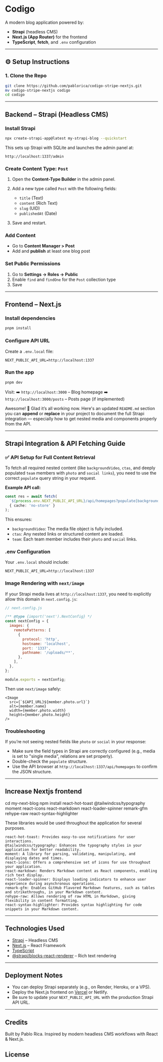 
# Codigo

A modern blog application powered by:

- **Strapi** (headless CMS)
- **Next.js (App Router)** for the frontend
- **TypeScript**, **fetch**, and `.env` configuration

---

## ⚙️ Setup Instructions

### 1. Clone the Repo

```bash
git clone https://github.com/pablorica/codigo-stripe-nextjs.git
mv codigo-stripe-nextjs codigo
cd codigo
```

---

##  Backend – Strapi (Headless CMS)

###  Install Strapi

```bash
npx create-strapi-app@latest my-strapi-blog --quickstart
```

This sets up Strapi with SQLite and launches the admin panel at:

```
http://localhost:1337/admin
```

###  Create Content Type: `Post`

1. Open the **Content-Type Builder** in the admin panel.
2. Add a new type called `Post` with the following fields:

   * `title` (Text)
   * `content` (Rich Text)
   * `slug` (UID)
   * `publishedAt` (Date)
3. Save and restart.

###  Add Content

* Go to **Content Manager > Post**
* Add and **publish** at least one blog post

###  Set Public Permissions

1. Go to **Settings → Roles → Public**
2. Enable `find` and `findOne` for the `Post` collection type
3. Save

---

##  Frontend – Next.js

### Install dependencies

```bash
pnpm install
```

### Configure API URL

Create a `.env.local` file:

```env
NEXT_PUBLIC_API_URL=http://localhost:1337
```

###  Run the app

```bash
pnpm dev
```

Visit:
➡️ `http://localhost:3000` – Blog homepage
➡️ `http://localhost:3000/posts` – Posts page (if implemented)



Awesome! 🎉 Glad it’s all working now. Here's an updated `README.md` section you can **append** or **replace** in your project to document the full Strapi integration — especially how to get nested media and components properly from the API.

---

##  Strapi Integration & API Fetching Guide

### ✅ API Setup for Full Content Retrieval

To fetch all required nested content (like `backgroundVideo`, `ctas`, and deeply populated `team` members with `photo` and `social links`), you need to use the correct `populate` query string in your request.

**Example API call:**

```ts
const res = await fetch(
  `${process.env.NEXT_PUBLIC_API_URL}/api/homepages?populate[backgroundVideo][populate]=*&populate[ctas][populate]=*&populate[team][populate]=*`,
  { cache: 'no-store' }
);
```

This ensures:

* `backgroundVideo`: The media file object is fully included.
* `ctas`: Any nested links or structured content are loaded.
* `team`: Each team member includes their `photo` and `social` links.



### .env Configuration

Your `.env.local` should include:

```env
NEXT_PUBLIC_API_URL=http://localhost:1337
```



### Image Rendering with `next/image`

If your Strapi media lives at `http://localhost:1337`, you need to explicitly allow this domain in `next.config.js`:

```js
// next.config.js

/** @type {import('next').NextConfig} */
const nextConfig = {
  images: {
    remotePatterns: [
      {
        protocol: 'http',
        hostname: 'localhost',
        port: '1337',
        pathname: '/uploads/**',
      },
    ],
  },
};

module.exports = nextConfig;
```

Then use `next/image` safely:

```tsx
<Image
  src={`${API_URL}${member.photo.url}`}
  alt={member.name}
  width={member.photo.width}
  height={member.photo.height}
/>
```



### Troubleshooting

If you’re not seeing nested fields like `photo` or `social` in your response:

* Make sure the field types in Strapi are correctly configured (e.g., media is set to "single media", relations are set properly).
* Double-check the `populate` structure.
* Use the API browser at `http://localhost:1337/api/homepages` to confirm the JSON structure.


---

##  Increase Nextjs frontend

cd my-next-blog
npm install react-hot-toast @tailwindcss/typography moment react-icons react-markdown react-loader-spinner remark-gfm rehype-raw react-syntax-highlighter


These libraries would be used throughout the application for several purposes.

    react-hot-toast: Provides easy-to-use notifications for user interactions.
    @tailwindcss/typography: Enhances the typography styles in your application for better readability.
    moment: A library for parsing, validating, manipulating, and displaying dates and times.
    react-icons: Offers a comprehensive set of icons for use throughout your application.
    react-markdown: Renders Markdown content as React components, enabling rich text display.
    react-loader-spinner: Displays loading indicators to enhance user experience during asynchronous operations.
    remark-gfm: Enables GitHub Flavored Markdown features, such as tables and strikethroughs, in your Markdown content.
    rehype-raw: Allows rendering of raw HTML in Markdown, giving flexibility in content formatting.
    react-syntax-highlighter: Provides syntax highlighting for code snippets in your Markdown content.


---

##  Technologies Used

* [Strapi](https://strapi.io/) – Headless CMS
* [Next.js](https://nextjs.org/) – React Framework
* [TypeScript](https://www.typescriptlang.org/)
* [@strapi/blocks-react-renderer](https://www.npmjs.com/package/@strapi/blocks-react-renderer) – Rich text rendering

---

## Deployment Notes

* You can deploy Strapi separately (e.g., on Render, Heroku, or a VPS).
* Deploy the Next.js frontend on [Vercel](https://vercel.com/) or Netlify.
* Be sure to update your `NEXT_PUBLIC_API_URL` with the production Strapi API URL.

---

## Credits

Built by Pablo Rica.
Inspired by modern headless CMS workflows with React & Next.js.

## License

